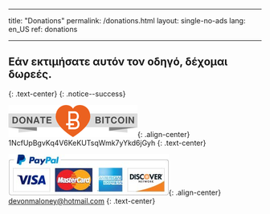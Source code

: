 * * *

title: "Donations" permalink: /donations.html layout: single-no-ads lang: en_US ref: donations

* * *

## Εάν εκτιμήσατε αυτόν τον οδηγό, δέχομαι δωρεές.

{: .text-center} {: .notice--success}

![Bitcoin](images/donate_64.png){: .align-center} 1NcfUpBgvKq4V6KeKUTsqWmk7yYkd6jGyh {: .text-center}

![Paypal](images/paypal.jpg){: .align-center} devonmaloney@hotmail.com {: .text-center}